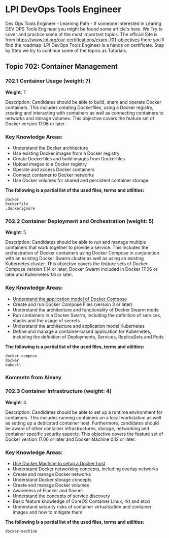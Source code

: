 # LPI DevOps Tools Engineer

Dev Ops Tools Engineer - Learning Path - If someone interested in Learing DEV OPS Tools Engineer you might be found some article's here.
We Try to cover and practice some of the most important topics. The official Site is from https://www.lpi.org/our-certifications/exam-701-objectives
there you'll find the roadmap. LPI DevOps Tools Engineer is a hands on certificate. Step by Step we try to continue some of the topics as Tutorials. 


## Topic 702: Container Management

### 702.1 Container Usage (weight: 7)<br>
**Weight**: 7

Description: Candidates should be able to build, share and operate Docker containers. This includes creating Dockerfiles, using a Docker registry, creating and interacting with containers as well as connecting containers to networks and storage volumes. This objective covers the feature set of Docker version 17.06 or later.

### Key Knowledge Areas:

* Understand the Docker architecture
* Use existing Docker images from a Docker registry
* Create Dockerfiles and build images from Dockerfiles
* Upload images to a Docker registry
* Operate and access Docker containers
* Connect container to Docker networks
* Use Docker volumes for shared and persistent container storage<br>

**The following is a partial list of the used files, terms and utilities:**

```
docker
Dockerfile
.dockerignore
```

### 702.2 Container Deployment and Orchestration (weight: 5)
**Weight**: 5

Description: Candidates should be able to run and manage multiple containers that work together to provide a service. This includes the orchestration of Docker containers using Docker Compose in conjunction with an existing Docker Swarm cluster as well as using an existing Kubernetes cluster. This objective covers the feature sets of Docker Compose version 1.14 or later, Docker Swarm included in Docker 17.06 or later and Kubernetes 1.6 or later.

### Key Knowledge Areas:

* [Understand the application model of Docker Compose](https://ametras-vision-team.medium.com/summary-understand-the-application-model-of-docker-compose-part-1-caddaf267376)
* Create and run Docker Compose Files (version 3 or later)
* Understand the architecture and functionality of Docker Swarm mode
* Run containers in a Docker Swarm, including the definition of services, stacks and the usage of secrets
* Understand the architecture and application model Kubernetes
* Define and manage a container-based application for Kubernetes, including the definition of Deployments, Services, ReplicaSets and Pods <br>

**The following is a partial list of the used files, terms and utilities:**

```
docker-compose
docker
kubectl
```

### Kommetn from  Alexey 

### 702.3 Container Infrastructure (weight: 4)
**Weight**: 4

Description: Candidates should be able to set up a runtime environment for containers. This includes running containers on a local workstation as well as setting up a dedicated container host. Furthermore, candidates should be aware of other container infrastructures, storage, networking and container specific security aspects. This objective covers the feature set of Docker version 17.06 or later and Docker Machine 0.12 or later.

### Key Knowledge Areas:

* [Use Docker Machine to setup a Docker host](https://ametras-vision-team.medium.com/use-docker-machine-to-setup-a-docker-host-d7219a110237)
* Understand Docker networking concepts, including overlay networks
* Create and manage Docker networks
* Understand Docker storage concepts
* Create and manage Docker volumes
* Awareness of Flocker and flannel
* Understand the concepts of service discovery
* Basic feature knowledge of CoreOS Container Linux, rkt and etcd
* Understand security risks of container virtualization and container images and how to mitigate them <br>

**The following is a partial list of the used files, terms and utilities:**

```
docker-machine
```
